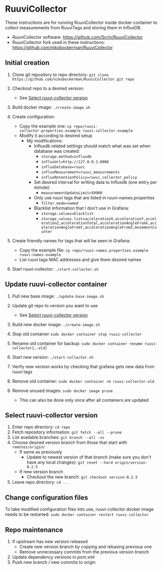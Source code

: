 # RuuviCollector

These instructions are for running RuuviCollector inside docker container to
collect measurements from RuuviTags and storing them in InfluxDB.

- RuuviCollector software: <https://github.com/Scrin/RuuviCollector>
- RuuviCollector fork used in these instructions:
  <https://github.com/nikobockerman/RuuviCollector>

## Initial creation

1. Clone git repository to repo directory:
   `git clone https://github.com/nikobockerman/RuuviCollector.git repo`
2. Checkout repo to a desired version:
    - See [Select ruuvi-collector version](#select-ruuvi-collector-version)
3. Build docker image: `./create-image.sh`
4. Create configuration:
    - Copy the example one:
      `cp repo/ruuvi-collector.properties.example ruuvi-collector.example`
    - Modify it according to desired setup
        - My modifications:
            - Influxdb related settings should match what was set when database
              was created:
                - `storage.method=influxdb`
                - `influxUrl=http://127.0.0.1:8086`
                - `influxDatabase=ruuvi`
                - `influxMeasurement=ruuvi_measurements`
                - `influxRetentionPolicy=ruuvi_collector_policy`
            - Set desired interval for writing data to Influxdb (one entry per
              minute):
                - `measurementUpdateLimit=59900`
            - Only use ruuvi tags that are listed in ruuvi-names.properties
                - `filter.mode=named`
            - Blacklist information that I don't use in Grafana:
                - `storage.values=blacklist`
                -
                  `storage.values.list=accelerationX,accelerationY,accelerationZ,accelerationTotal,accelerationAngleFromX,accelerationAngleFromY,accelerationAngleFromZ,movementCounter`

5. Create friendly names for tags that will be seen in Grafana:
    - Copy the example file:
      `cp repo/ruuvi-names.properties.example ruuvi-names.example`
    - List ruuvi tags MAC addresses and give them desired names
6. Start ruuvi-collector: `./start-collector.sh`

## Update ruuvi-collector container

1. Pull new base image: `./update-base-image.sh`
2. Update git repo to version you want to use
    - See [Select ruuvi-collector version](#select-ruuvi-collector-version)
3. Build new docker image: `./create-image.sh`
4. Stop old container `sudo docker container stop ruuvi-collector`
5. Rename old container for backup:
   `sudo docker container rename ruuvi-collector{,-old}`
6. Start new version: `./start-collector.sh`

7. Verify new version works by checking that grafana gets new data from ruuvi
   tags

8. Remove old container: `sudo docker container rm ruuvi-collector-old`
9. Remove unused images: `sudo docker image prune`
    - This can also be done only once after all containers are updated

## Select ruuvi-collector version

1. Enter repo directory: `cd repo`
2. Fetch repository information: `git fetch --all --prune`
3. List available branches: `git branch --all -vv`
4. Choose desired version branch from those that start with `remotes/origin/`
    - If same as previously
        - Update to newest version of that branch (make sure you don't have any
          local changes): `git reset --hard origin/version-0.2.5`
    - If new version branch
        - Checkout the new branch: `git checkout version-0.2.5`
5. Leave repo directory: `cd ..`

## Change configuration files

To take modified configuration files into use, ruuvi-collector docker image
needs to be restarted: `sudo docker container restart ruuvi-collector`

## Repo maintenance

1. If upstream has new version released
    - Create new version branch by copying and rebasing previous one
    - Remove unnecessary commits from the previous version branch
2. Update dependency versions in pom.xml
3. Push new branch / new commits to origin

